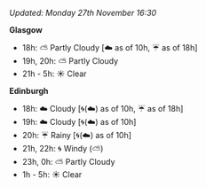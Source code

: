 *Updated: Monday 27th November 16:30*

**Glasgow**

* 18h: :partly_sunny: Partly Cloudy [:cloud: as of 10h, :umbrella: as of 18h]
* 19h, 20h: :partly_sunny: Partly Cloudy
* 21h - 5h: :sunny: Clear

**Edinburgh**

* 18h: :cloud: Cloudy [:cyclone:(:cloud:) as of 10h, :umbrella: as of 18h]
* 19h: :cloud: Cloudy [:cyclone:(:cloud:) as of 10h]
* 20h: :umbrella: Rainy [:cyclone:(:cloud:) as of 10h]
* 21h, 22h: :cyclone: Windy (:partly_sunny:)
* 23h, 0h: :partly_sunny: Partly Cloudy
* 1h - 5h: :sunny: Clear
